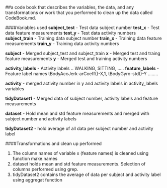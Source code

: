 ##a code book that describes the variables, the data, and any transformations or work that you performed to clean up the data called CodeBook.md.

####Variables used
**subject_test** - Test data subject number 
**test_x** - Test data feature measurements
**test_y** - Test data activity numbers  
**subject_train** - Training data subject number
**train_x** - Training data feature measurements
**train_y** - Training data activity numbers

**subject** - Merged subject_test and subject_train
**x** - Merged test and traing feature measurements
**y** - Merged test and training activity numbers

**activity_labels** - Activity labels .. WALKING, SITTING, .....
**feature_labels** - Feature label names tBodyAccJerk-arCoeff()-X,1, tBodyGyro-std()-Y ........

**activity** - merged activity number in y and activity labels in activity_labels variables

**tidyDataset1** - Merged data of subject number, activity labels and feature measurements

**dataset** - Hold mean and std feature measurements and merged with subject number and activity labels

**tidyDataset2** - hold average of all data per subject number and activity label

####Transformations and clean up performed

1. The column names of variable x (feature names) is cleaned using function make.names
2. dataset holds mean and std feature measurements. Selection of columns performed using grep. 
3. tidyDataset2 contains the average of data per subject and activity label using aggregat function